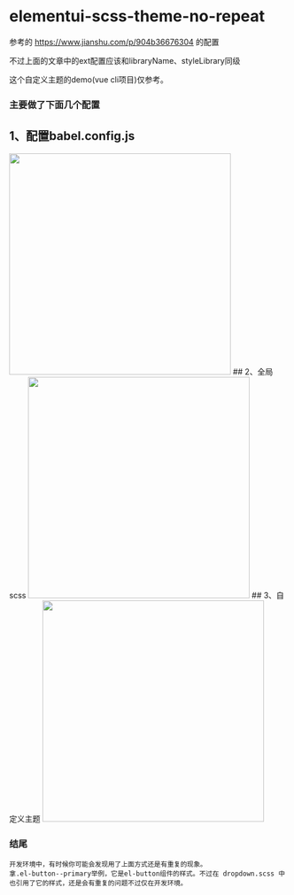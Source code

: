 # elementui-scss-theme-no-repeat

参考的 https://www.jianshu.com/p/904b36676304 的配置

不过上面的文章中的ext配置应该和libraryName、styleLibrary同级

这个自定义主题的demo(vue cli项目)仅参考。


### 主要做了下面几个配置

## 1、配置babel.config.js
<img src="https://user-images.githubusercontent.com/19161200/130808727-85026050-00e8-4631-84e9-e341d95e19bc.png" height="400px" />
## 2、全局scss
<img src="https://user-images.githubusercontent.com/19161200/130808593-5b9cbe8e-e457-4874-99a0-eb984fe070b7.png" height="400px" />
## 3、自定义主题
<img src="https://user-images.githubusercontent.com/19161200/130808777-ab56edcd-4763-4c0f-a76c-38bd7db202ba.png" height="400px" />



### 结尾
```
开发环境中，有时候你可能会发现用了上面方式还是有重复的现象。
拿.el-button--primary举例，它是el-button组件的样式。不过在 dropdown.scss 中也引用了它的样式，还是会有重复的问题不过仅在开发环境。
```
